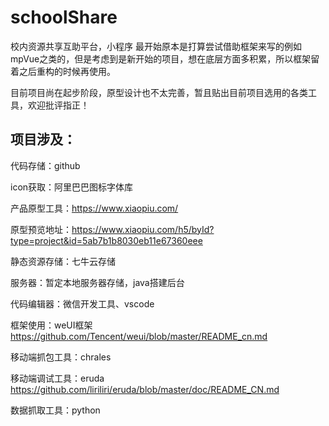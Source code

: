 # schoolShare
校内资源共享互助平台，小程序
最开始原本是打算尝试借助框架来写的例如mpVue之类的，但是考虑到是新开始的项目，想在底层方面多积累，所以框架留着之后重构的时候再使用。

目前项目尚在起步阶段，原型设计也不太完善，暂且贴出目前项目选用的各类工具，欢迎批评指正！
## 项目涉及：
代码存储：github

icon获取：阿里巴巴图标字体库

产品原型工具：https://www.xiaopiu.com/

原型预览地址：https://www.xiaopiu.com/h5/byId?type=project&id=5ab7b1b8030eb11e67360eee

静态资源存储：七牛云存储

服务器：暂定本地服务器存储，java搭建后台

代码编辑器：微信开发工具、vscode

框架使用：weUI框架
https://github.com/Tencent/weui/blob/master/README_cn.md

移动端抓包工具：chrales

移动端调试工具：eruda   
https://github.com/liriliri/eruda/blob/master/doc/README_CN.md

数据抓取工具：python